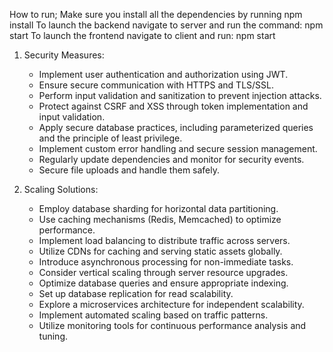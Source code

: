 How to run;
Make sure you install all the dependencies by running
npm install
To launch the backend navigate to server and run the command:
npm start
To launch the frontend navigate to client and run:
npm start

1. Security Measures:
   - Implement user authentication and authorization using JWT.
   - Ensure secure communication with HTTPS and TLS/SSL.
   - Perform input validation and sanitization to prevent injection attacks.
   - Protect against CSRF and XSS through token implementation and input validation.
   - Apply secure database practices, including parameterized queries and the principle of least privilege.
   - Implement custom error handling and secure session management.
   - Regularly update dependencies and monitor for security events.
   - Secure file uploads and handle them safely.
  
2. Scaling Solutions:
   - Employ database sharding for horizontal data partitioning.
   - Use caching mechanisms (Redis, Memcached) to optimize performance.
   - Implement load balancing to distribute traffic across servers.
   - Utilize CDNs for caching and serving static assets globally.
   - Introduce asynchronous processing for non-immediate tasks.
   - Consider vertical scaling through server resource upgrades.
   - Optimize database queries and ensure appropriate indexing.
   - Set up database replication for read scalability.
   - Explore a microservices architecture for independent scalability.
   - Implement automated scaling based on traffic patterns.
   - Utilize monitoring tools for continuous performance analysis and tuning.

